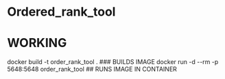 # Ordered_rank_tool
# WORKING
docker build -t order_rank_tool . ### BUILDS IMAGE
docker run -d --rm -p 5648:5648 order_rank_tool ## RUNS IMAGE IN CONTAINER
